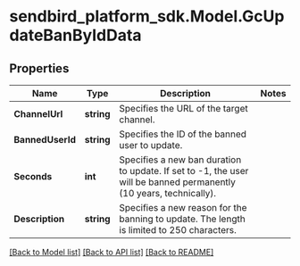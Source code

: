 
# sendbird_platform_sdk.Model.GcUpdateBanByIdData

## Properties

Name | Type | Description | Notes
------------ | ------------- | ------------- | -------------
**ChannelUrl** | **string** | Specifies the URL of the target channel. | 
**BannedUserId** | **string** | Specifies the ID of the banned user to update. | 
**Seconds** | **int** | Specifies a new ban duration to update. If set to -1, the user will be banned permanently (10 years, technically). | 
**Description** | **string** | Specifies a new reason for the banning to update. The length is limited to 250 characters. | 

[[Back to Model list]](../README.md#documentation-for-models)
[[Back to API list]](../README.md#documentation-for-api-endpoints)
[[Back to README]](../README.md)

